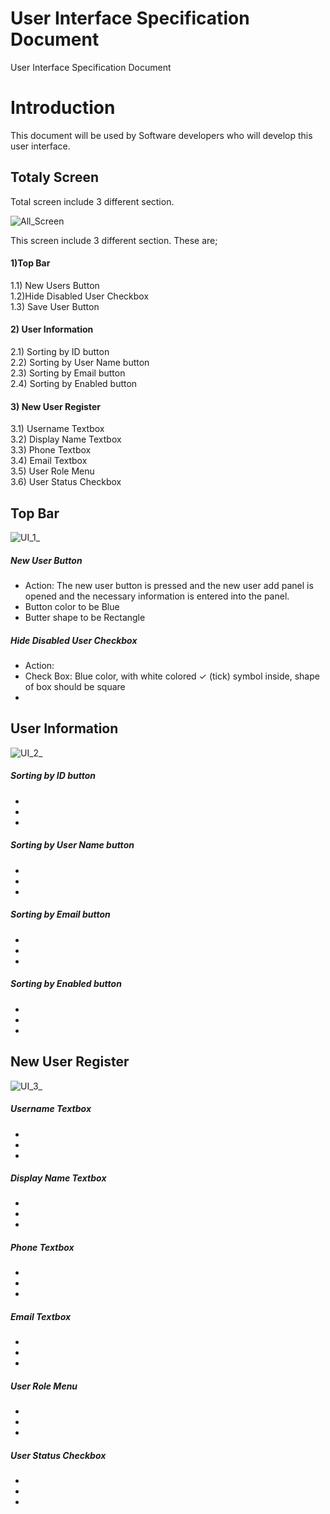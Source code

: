 # User Interface Specification Document
User Interface Specification Document

# Introduction
This document will be used by Software developers who will develop this user interface. 

## Totaly Screen
Total screen include 3 different section.

![All_Screen](https://user-images.githubusercontent.com/53150892/179973393-ef37ea52-ca61-4a25-bf44-389c40c3eaae.PNG)

This screen include 3 different section. These are; <br>
#### 1)Top Bar <br>

   1.1) New Users Button <br>
   1.2)Hide Disabled User Checkbox <br>
   1.3) Save User Button <br>
  
#### 2) User Information <br>
   2.1) Sorting by ID button<br>
   2.2) Sorting by User Name button <br>
   2.3) Sorting by Email button <br>
   2.4) Sorting by Enabled button <br>
  
#### 3) New User Register  <br>
   3.1) Username Textbox <br>
   3.2) Display Name Textbox <br>
   3.3) Phone Textbox <br>
   3.4) Email Textbox <br>
   3.5) User Role Menu <br>
   3.6) User Status Checkbox <br>
   
  
## Top Bar
![UI_1_](https://user-images.githubusercontent.com/53150892/179984982-503048b6-ae96-48e9-a212-c0ac6d337e4f.PNG)
##### New User Button
- Action: The new user button is pressed and the new user add panel is opened and the necessary    information is entered into the panel.
- Button color to be Blue
- Butter shape to be Rectangle  

##### Hide Disabled User Checkbox
- Action: 
- Check Box: Blue color, with white colored ✓ (tick) symbol inside, shape of box should be square
-
  
## User Information
![UI_2_](https://user-images.githubusercontent.com/53150892/180003914-0fe391a2-cf2a-404f-ac04-ae67d394469c.PNG)



##### Sorting by ID button
-
-
-
##### Sorting by User Name button 
-
-
-
##### Sorting by Email button 
-
-
-
##### Sorting by Enabled button
-
-
-
  
  
  
## New User Register
![UI_3_](https://user-images.githubusercontent.com/53150892/180003876-ec59bf6d-e64d-45cd-afa1-019ecdeba7e1.PNG)


##### Username Textbox 
-
-
-
##### Display Name Textbox 
-
-
-
##### Phone Textbox 
-
-
-
##### Email Textbox 
-
-
-
##### User Role Menu 
-
-
-
##### User Status Checkbox 
-
-
-


